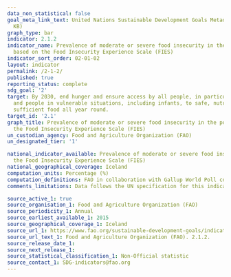```yaml
---
data_non_statistical: false
goal_meta_link_text: United Nations Sustainable Development Goals Metadata (PDF 426
  KB)
graph_type: bar
indicator: 2.1.2
indicator_name: Prevalence of moderate or severe food insecurity in the population,
  based on the Food Insecurity Experience Scale (FIES)
indicator_sort_order: 02-01-02
layout: indicator
permalink: /2-1-2/
published: true
reporting_status: complete
sdg_goal: '2'
target: By 2030, end hunger and ensure access by all people, in particular the poor
  and people in vulnerable situations, including infants, to safe, nutritious and
  sufficient food all year round.
target_id: '2.1'
graph_title: Prevalence of moderate or severe food insecurity in the population, based on
  the Food Insecurity Experience Scale (FIES)
un_custodian_agency: Food and Agriculture Organization (FAO)
un_designated_tier: '1'

national_indicator_available: Prevalence of moderate or severe food insecurity in the population, based on
  the Food Insecurity Experience Scale (FIES)
national_geographical_coverage: Iceland
computation_units: Percentage (%)
computation_definitions: FAO in collaboration with Gallup World Poll collect data for this indicators. The FAO FIES questionaire is available here; http://www.fao.org/in-action/voices-of-the-hungry/fies/en/
comments_limitations: Data follows the UN specification for this indicator. This indicator has not been identified in collaboration with topic experts.

source_active_1: true
source_organisation_1: Food and Agriculture Organization (FAO)
source_periodicity_1: Annual 
source_earliest_available_1: 2015
source_geographical_coverage_1: Iceland
source_url_1: https://www.fao.org/sustainable-development-goals/indicators/212/en/
source_url_text_1: Food and Agriculture Organization (FAO). 2.1.2.
source_release_date_1: 
source_next_release_1: 
source_statistical_classification_1: Non-Official statistic
source_contact_1: SDG-indicators@fao.org
---
```

